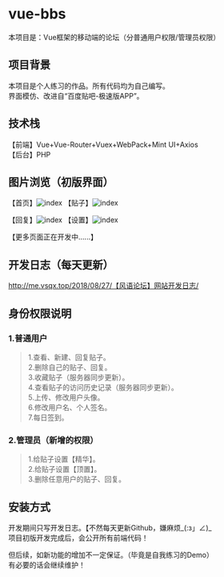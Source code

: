 # vue-bbs
本项目是：Vue框架的移动端的论坛（分普通用户权限/管理员权限）  

## 项目背景  
本项目是个人练习的作品。所有代码均为自己编写。  
界面模仿、改进自“百度贴吧-极速版APP”。  

## 技术栈  
【前端】Vue+Vue-Router+Vuex+WebPack+Mint UI+Axios  
【后台】PHP  

## 图片浏览（初版界面）  
【首页】![index](http://mardown-pic-1252666898.coscd.myqcloud.com/github-bbs/1.jpg) 
【贴子】![index](http://mardown-pic-1252666898.coscd.myqcloud.com/github-bbs/2.jpg) 
  
【回复】![index](http://mardown-pic-1252666898.coscd.myqcloud.com/github-bbs/3.jpg) 
【设置】![index](http://mardown-pic-1252666898.coscd.myqcloud.com/github-bbs/4.jpg) 
  
【更多页面正在开发中......】  

## 开发日志（每天更新）  
http://me.vsqx.top/2018/08/27/【风语论坛】网站开发日志/  

## 身份权限说明
### 1.普通用户  
>1.查看、新建、回复贴子。  
>2.删除自己的贴子、回复。  
>3.收藏贴子（服务器同步更新）。  
>4.查看贴子的访问历史记录（服务器同步更新）。  
>5.上传、修改用户头像。  
>6.修改用户名、个人签名。  
>7.每日签到。  

### 2.管理员（新增的权限）
>1.给贴子设置【精华】。  
>2.给贴子设置【顶置】。  
>3.删除任意用户的贴子、回复。  

## 安装方式  
开发期间只写开发日志。【不然每天更新Github，嫌麻烦_(:з」∠)_  
项目初版开发完成后，会公开所有前端代码！  

但后续，如新功能的增加不一定保证。（毕竟是自我练习的Demo）  
有必要的话会继续维护！  
